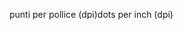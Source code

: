 <span data-ttu-id="93444-101">punti per pollice (dpi)</span><span class="sxs-lookup"><span data-stu-id="93444-101">dots per inch (dpi)</span></span>